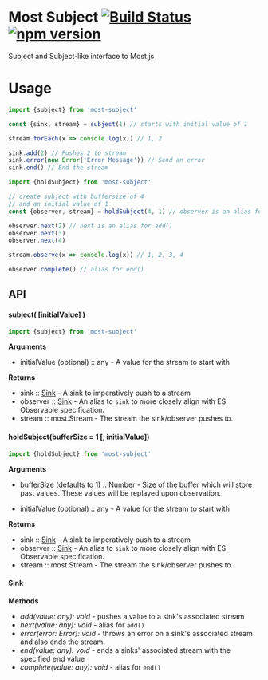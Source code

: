 # Most Subject [![Build Status](https://travis-ci.org/TylorS/most-subject.svg?branch=master)](https://travis-ci.org/TylorS/most-subject) [![npm version](https://badge.fury.io/js/most-subject.svg)](https://badge.fury.io/js/most-subject)

Subject and Subject-like interface to Most.js

# Usage

```js
import {subject} from 'most-subject'

const {sink, stream} = subject(1) // starts with initial value of 1

stream.forEach(x => console.log(x)) // 1, 2

sink.add(2) // Pushes 2 to stream
sink.error(new Error('Error Message')) // Send an error
sink.end() // End the stream
```

```js
import {holdSubject} from 'most-subject'

// create subject with buffersize of 4
// and an initial value of 1
const {observer, stream} = holdSubject(4, 1) // observer is an alias for sink

observer.next(2) // next is an alias for add()
observer.next(3)
observer.next(4)

stream.observe(x => console.log(x)) // 1, 2, 3, 4

observer.complete() // alias for end()
```


## API

#### **subject( [initialValue] )**

```js
import {subject} from 'most-subject'
```

**Arguments**

  - initialValue (optional) :: any - A value for the stream to start with

**Returns**

  - sink :: [Sink](#sink) - A sink to imperatively push to a stream
  - observer :: [Sink](#sink) - An alias to `sink` to more closely align with ES Observable specification.
  - stream :: most.Stream - The stream the sink/observer pushes to.

#### **holdSubject(bufferSize = 1 [, initialValue])**
```js
import {holdSubject} from 'most-subject'
```

**Arguments**

  - bufferSize (defaults to 1) :: Number - Size of the buffer which will store past values. These values will be replayed upon observation.

  - initialValue (optional) :: any - A value for the stream to start with

**Returns**

  - sink :: [Sink](#sink) - A sink to imperatively push to a stream
  - observer :: [Sink](#sink) - An alias to `sink` to more closely align with ES Observable specification.
  - stream :: most.Stream - The stream the sink/observer pushes to.


#### Sink

**Methods**

  - *add(value: any): void* - pushes a value to a sink's associated stream
  - *next(value: any): void* - alias for `add()`
  - *error(error: Error): void* - throws an error on a sink's associated stream and also ends the stream.
  - *end(value: any): void* - ends a sinks' associated stream with the specified end value
  - *complete(value: any): void* - alias for `end()`
